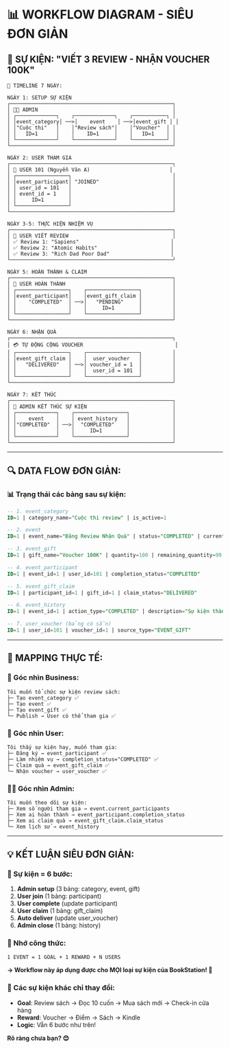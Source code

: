 # 📊 WORKFLOW DIAGRAM - SIÊU ĐƠN GIẢN

## 🎯 **SỰ KIỆN: "VIẾT 3 REVIEW - NHẬN VOUCHER 100K"**

```
📅 TIMELINE 7 NGÀY:

NGÀY 1: SETUP SỰ KIỆN
┌─────────────────────────────────────────────────────┐
│ 👨‍💼 ADMIN                                            │
│ ┌─────────────┐    ┌─────────────┐    ┌───────────┐ │
│ │event_category│ ──>│    event    │ ──>│event_gift │ │
│ │"Cuộc thi"   │    │"Review sách"│    │"Voucher"  │ │
│ │   ID=1      │    │    ID=1     │    │   ID=1    │ │
│ └─────────────┘    └─────────────┘    └───────────┘ │
└─────────────────────────────────────────────────────┘

NGÀY 2: USER THAM GIA  
┌─────────────────────────────────────────────────────┐
│ 👤 USER 101 (Nguyễn Văn A)                          │
│ ┌─────────────────┐                                 │
│ │event_participant│ "JOINED"                        │
│ │ user_id = 101   │                                 │
│ │ event_id = 1    │                                 │
│ │     ID=1        │                                 │
│ └─────────────────┘                                 │
└─────────────────────────────────────────────────────┘

NGÀY 3-5: THỰC HIỆN NHIỆM VỤ
┌─────────────────────────────────────────────────────┐
│ 👤 USER VIẾT REVIEW                                  │
│ ✅ Review 1: "Sapiens"                              │
│ ✅ Review 2: "Atomic Habits"                        │
│ ✅ Review 3: "Rich Dad Poor Dad"                    │
└─────────────────────────────────────────────────────┘

NGÀY 5: HOÀN THÀNH & CLAIM
┌─────────────────────────────────────────────────────┐
│ 🎉 USER HOÀN THÀNH                                   │
│ ┌─────────────────┐    ┌─────────────────┐          │
│ │event_participant│    │event_gift_claim │          │
│ │    "COMPLETED"  │ ──>│   "PENDING"     │          │
│ │                 │    │     ID=1        │          │
│ └─────────────────┘    └─────────────────┘          │
└─────────────────────────────────────────────────────┘

NGÀY 6: NHẬN QUÀ
┌─────────────────────────────────────────────────────┐
│ 💳 TỰ ĐỘNG CỘNG VOUCHER                              │
│ ┌─────────────────┐    ┌─────────────────┐          │
│ │event_gift_claim │    │  user_voucher   │          │
│ │   "DELIVERED"   │ ──>│ voucher_id = 1  │          │
│ │                 │    │  user_id = 101  │          │
│ └─────────────────┘    └─────────────────┘          │
└─────────────────────────────────────────────────────┘

NGÀY 7: KẾT THÚC
┌─────────────────────────────────────────────────────┐
│ 🏁 ADMIN KẾT THÚC SỰ KIỆN                            │
│ ┌─────────────┐    ┌─────────────────┐              │
│ │    event    │    │ event_history   │              │
│ │"COMPLETED"  │ ──>│  "COMPLETED"    │              │
│ │             │    │     ID=1        │              │
│ └─────────────┘    └─────────────────┘              │
└─────────────────────────────────────────────────────┘
```

---

## 🔍 **DATA FLOW ĐƠN GIẢN:**

### **📊 Trạng thái các bảng sau sự kiện:**

```sql
-- 1. event_category
ID=1 | category_name="Cuộc thi review" | is_active=1

-- 2. event  
ID=1 | event_name="Đăng Review Nhận Quà" | status="COMPLETED" | current_participants=1

-- 3. event_gift
ID=1 | gift_name="Voucher 100K" | quantity=100 | remaining_quantity=99

-- 4. event_participant  
ID=1 | event_id=1 | user_id=101 | completion_status="COMPLETED"

-- 5. event_gift_claim
ID=1 | participant_id=1 | gift_id=1 | claim_status="DELIVERED" 

-- 6. event_history
ID=1 | event_id=1 | action_type="COMPLETED" | description="Sự kiện thành công"

-- 7. user_voucher (bảng có sẵn)
ID=1 | user_id=101 | voucher_id=1 | source_type="EVENT_GIFT"
```

---

## 🎯 **MAPPING THỰC TẾ:**

### **🏢 Góc nhìn Business:**
```
Tôi muốn tổ chức sự kiện review sách:
├─ Tạo event_category ✅
├─ Tạo event ✅  
├─ Tạo event_gift ✅
└─ Publish → User có thể tham gia ✅
```

### **👤 Góc nhìn User:**
```
Tôi thấy sự kiện hay, muốn tham gia:
├─ Đăng ký → event_participant ✅
├─ Làm nhiệm vụ → completion_status="COMPLETED" ✅
├─ Claim quà → event_gift_claim ✅
└─ Nhận voucher → user_voucher ✅
```

### **👨‍💼 Góc nhìn Admin:**
```
Tôi muốn theo dõi sự kiện:
├─ Xem số người tham gia → event.current_participants
├─ Xem ai hoàn thành → event_participant.completion_status  
├─ Xem ai claim quà → event_gift_claim.claim_status
└─ Xem lịch sử → event_history
```

---

## 💡 **KẾT LUẬN SIÊU ĐƠN GIẢN:**

### **🎪 Sự kiện = 6 bước:**
1. **Admin setup** (3 bảng: category, event, gift)
2. **User join** (1 bảng: participant)  
3. **User complete** (update participant)
4. **User claim** (1 bảng: gift_claim)
5. **Auto deliver** (update user_voucher)
6. **Admin close** (1 bảng: history)

### **📝 Nhớ công thức:**
```
1 EVENT = 1 GOAL + 1 REWARD + N USERS
```

**→ Workflow này áp dụng được cho MỌI loại sự kiện của BookStation! 🚀**

### **🔄 Các sự kiện khác chỉ thay đổi:**
- **Goal**: Review sách → Đọc 10 cuốn → Mua sách mới → Check-in cửa hàng
- **Reward**: Voucher → Điểm → Sách → Kindle  
- **Logic**: Vẫn 6 bước như trên!

**Rõ ràng chưa bạn? 😊**
